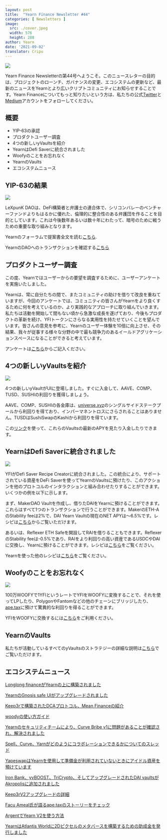 ```yaml
---
layout: post
title:  "Yearn Finance Newsletter #44"
categories: [ Newsletters ]
image:
  src: ./cover.jpeg
  width: 576
  height: 288
author: Yearn
date: '2021-09-02'
translator: Cripu
---
```



![](/_posts/_newsletters/Yearn-Finance-Newsletter-44/cover.jpeg?w=880&h=440)

Yearn Finance Newsletterの第44号へようこそ。このニュースレターの目的は、プロジェクトのローンチ、ガバナンスの変更、エコシステムの更新など、最新のニュースをYearnとより広いクリプトコミュニティにお知らせすることです。Yearn Financeについてもっと知りたいという方は、私たちの公式[Twitter](https://twitter.com/iearnfinance)と[Medium](https://medium.com/iearn)アカウントをフォローしてください。

## **概要**

- YIP-63の承認
- プロダクトユーザー調査
- 4つの新しいyVaultsを紹介
- YearnはDefi Saverに統合されました
- Woofyのことをお忘れなく
- YearnのVaults
- エコシステムニュース

## **YIP-63の結果**

![](/_posts/_newsletters/Yearn-Finance-Newsletter-44/image2.jpg?w=1456&h=690)

LeXpunK DAOは、DeFi構築者と弁護士の連合体で、シリコンバレーのベンチャーファンドよりもはるかに優れた、倫理的に整合性のある弁護団を作ることを目的としています。これは今後数年あるいは数十年にわたって、暗号のために戦うための重要な取り組みとなります。

Yearnのフォーラムで提案書全文を読む[こちら](https://gov.yearn.finance/t/yip-63-fund-builder-first-legal-activism-dao/11280).

YearnのDAOへのトランザクションを確認する[こちら](https://etherscan.io/tx/0x0ec0fc55d6dc51b426a254bf2d6de138b1b9a1c3031f4ab3a7b39439fa004392)

## **プロダクトユーザー調査**

この度、Yearnではユーザーからの要望を調査するために、ユーザーアンケートを実施いたしました。 
  
Yearnは、常に自分たちの間で、またコミュニティの助けを借りて改良を重ねていますが、今回のアンケートでは、コミュニティの皆さんがYearnをより良くするために何を考えているのか、より実践的なアプローチに取り組んでいきます。私たちは活動を開始して間もない頃から急激な成長を遂げており、今後もプロダクトの革新を続け、YFIトークンにさらなる実用性を持たせていくことを望んでいます。皆さんの意見を参考に、Yearnのユーザー体験を10倍に向上させ、その結果、我々が従事する様々な分野の中で最も競争力のあるイールドアグリケーションスペースになることができると考えています。

アンケートは[こちら](https://yearnfinance.typeform.com/to/ojp3J8gn)からご記入ください。

## **4つの新しいyVaultsを紹介**

![](/_posts/_newsletters/Yearn-Finance-Newsletter-44/image3.jpg?w=611&h=298)

4つの新しいyVaultがUIに登場しました。すぐに入金して、AAVE、COMP、TUSD、SUSHIの利回りを獲得しましょう。  
  
AAVE、COMP、SUSHIの各金庫は、[universe.xyz](https://universe.xyz/polymorphs)のシングルサイドステークプールから利回りを得ており、インパーマネントロスにさらされることはありません。TUSDはSushiSwapのKashiから利回りを得ています。

この[リンク](https://yearn.finance/vaults)を使って、これらのVaultsの最新のAPYを見たり入金したりできます。

## **YearnはDefi Saverに統合されました**

![](/_posts/_newsletters/Yearn-Finance-Newsletter-44/image4.jpg?w=1012&h=506)

YFIがDefi Saver Recipe Creatorに統合されました。この統合により、サポートされている資産をDeFi Saverを使ってYearnのVaultsに預けたり、このアクションを他のプロトコルのインタラクションと組み合わせたりすることができます。いくつかの例を以下に示します。 
  
まず、MakerDAO Vaultを作成し、借りたDAIをYearnに預けることができます。これらはすべて1つのトランザクションで行うことができます。MakerのETH-AのStability feeは2%で、DAI Yearn Vaultの現在のNET APYは～6.5%です。レシピは[こちら](https://app.defisaver.com/recipes/create?recipe=V3JhcEV0aEFjdGlvbiwyMDtSZWZsZXhlck9wZW5TYWZlQWN0aW9uLEVUSC1BO1JlZmxleGVyU3VwcGx5QWN0aW9uLCQyLHJlY2lwZSxBbGwgYXZhaWxhYmxlO1JlZmxleGVyR2VuZXJhdGVBY3Rpb24sJDIsNjY2NixyZWNpcGU7U2VsbEFjdGlvbiwweDAzYWI0NTg2MzQ5MTBhYWQyMGVmNWYxYzhlZTk2ZjFkNmFjNTQ5MTkscmVjaXBlLDY2NjYsMHhBMGI4Njk5MWM2MjE4YjM2YzFkMTlENGEyZTlFYjBjRTM2MDZlQjQ4LHJlY2lwZSwxO1llYXJuU3VwcGx5QWN0aW9uLDB4QTBiODY5OTFjNjIxOGIzNmMxZDE5RDRhMmU5RWIwY0UzNjA2ZUI0OCxyZWNpcGUsQWxsIGF2YWlsYWJsZSx3YWxsZXQ%3D)からご覧いただけます。

あるいは、Reflexer ETH Safeを開設してRAIを借りることもできます。ReflexerのStability feeは-0.5%であり、RAIをより利回りの高い資産であるUSDCやDAIに交換し、Yearnに預けることができます。レシピは[こちら](https://app.defisaver.com/recipes/create?recipe=V3JhcEV0aEFjdGlvbiwyMDtSZWZsZXhlck9wZW5TYWZlQWN0aW9uLEVUSC1BO1JlZmxleGVyU3VwcGx5QWN0aW9uLCQyLHJlY2lwZSxBbGwgYXZhaWxhYmxlO1JlZmxleGVyR2VuZXJhdGVBY3Rpb24sJDIsNjY2NixyZWNpcGU7U2VsbEFjdGlvbiwweDAzYWI0NTg2MzQ5MTBhYWQyMGVmNWYxYzhlZTk2ZjFkNmFjNTQ5MTkscmVjaXBlLDY2NjYsMHhBMGI4Njk5MWM2MjE4YjM2YzFkMTlENGEyZTlFYjBjRTM2MDZlQjQ4LHJlY2lwZSwxO1llYXJuU3VwcGx5QWN0aW9uLDB4QTBiODY5OTFjNjIxOGIzNmMxZDE5RDRhMmU5RWIwY0UzNjA2ZUI0OCxyZWNpcGUsQWxsIGF2YWlsYWJsZSx3YWxsZXQ%3D)をご覧ください。

Yearnを使った他のレシピは[こちら](https://app.defisaver.com/)をご覧ください。

## **Woofyのことをお忘れなく**

![](/_posts/_newsletters/Yearn-Finance-Newsletter-44/image5.jpg?w=986&h=1251)

100万WOOFYで1YFIというレートでYFIをWOOFYに変換することで、それを使ってLPしたり、PolygonやFantomなどの他のチェーンにブリッジしたり、[ape.tax](https://ape.tax/)に預けて驚異的な利回りを得ることができます。
  
YFIをWOOFYに交換するには[こちら](https://woofy.finance/)をご利用ください。

## **YearnのVaults**

私たちが活動しているすべてのyVaultsのストラテジーの詳細な説明は[こちら](https://medium.com/yearn-state-of-the-vaults/the-vaults-at-yearn-9237905ffed3)でご覧いただけます。

## **エコシステムニュース**

[Longlong financeがYearnの上に構築されました](https://twitter.com/longlongfinance/status/1424889905877069826)

[YearnのGnosis safe UIがアップグレードされました](https://twitter.com/seanmacaonghais/status/1427229450773618695?s=21)

[Keep3rで構築されたDCAプロトコル、Mean Financeの紹介](https://twitter.com/mean_fi/status/1422947694444785666?s=21)

[woodyの使い方ガイド](https://twitter.com/cryptannews/status/1426489521911177217?s=21)

[Yearnのセキュリティチームにより、Curve Bribe v1に問題があることが確認され、解決されました](https://twitter.com/bantg/status/1426629982328180737?s=21)

[Spell、Curve、Yarnがどのようにコラボレーションできるかについてのスレッド](https://twitter.com/danielesesta/status/1426547097415913476?s=21)

[YapeswapはYearnを使用して準備金が利用されていないときにアイドル資産を預けています](https://twitter.com/yapeswap/status/1427270229839605761)

[Iron Bank、yvBOOST、TriCrypto、そしてアップグレードされたDAI vaultsがAkropolisに追加されました](https://twitter.com/akropolisio/status/1427258414229442563)

[Keep3rV2アップグレードの詳細](https://twitter.com/AndreCronjeTech/status/1429021091218006023)

[Facu Ameal氏が語るape.taxのストーリーをチェック](https://twitter.com/fameal/status/1428382076064174080?s=20)

[ArgentでYearn V2を使う方法](https://twitter.com/argentHQ/status/1431205382865760257)

[YearnはAtlantis Worldに2Dピクセルのメタバースを構築するための助成金を発行しました](https://twitter.com/iearnfinance/status/1432387438014435332)